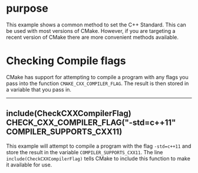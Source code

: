 # purpose

This example shows a common method to set the C++ Standard. This can be used with most versions of CMake. However, if you are targeting a recent version of CMake there are more convenient methods available.

# Checking Compile flags

CMake has support for attempting to compile a program with any flags you pass into the function
`CMAKE_CXX_COMPILER_FLAG`. The result is then stored in a variable that you pass in.

----
include(CheckCXXCompilerFlag)
CHECK_CXX_COMPILER_FLAG("-std=c++11" COMPILER_SUPPORTS_CXX11)
----

This example will attempt to compile a program with the flag `-std=c++11`
and store the result in the variable `COMPILER_SUPPORTS_CXX11`.
The line `include(CheckCXXCompilerFlag)` tells CMake to include this function to make it available for use.

